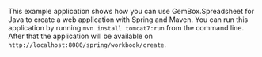 This example application shows how you can use GemBox.Spreadsheet for Java to create a web application with Spring and Maven. 
You can run this application by running `mvn install tomcat7:run` from the command line. After that the application will be available on `http://localhost:8080/spring/workbook/create`.